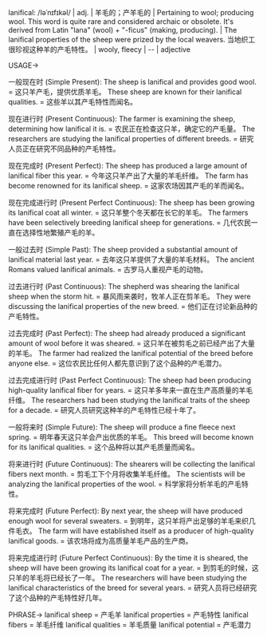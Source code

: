 lanifical: /ləˈnɪfɪkəl/ | adj. | 羊毛的；产羊毛的 |  Pertaining to wool; producing wool.  This word is quite rare and considered archaic or obsolete.  It's derived from Latin "lana" (wool) + "-ficus" (making, producing). |  The lanifical properties of the sheep were prized by the local weavers.  当地织工很珍视这种羊的产毛特性。 |  wooly, fleecy |  -- | adjective

USAGE->

一般现在时 (Simple Present):
The sheep is lanifical and provides good wool. = 这只羊产毛，提供优质羊毛。
These sheep are known for their lanifical qualities. = 这些羊以其产毛特性而闻名。

现在进行时 (Present Continuous):
The farmer is examining the sheep, determining how lanifical it is. = 农民正在检查这只羊，确定它的产毛量。
The researchers are studying the lanifical properties of different breeds. = 研究人员正在研究不同品种的产毛特性。

现在完成时 (Present Perfect):
The sheep has produced a large amount of lanifical fiber this year. = 今年这只羊产出了大量的羊毛纤维。
The farm has become renowned for its lanifical sheep. = 这家农场因其产毛的羊而闻名。

现在完成进行时 (Present Perfect Continuous):
The sheep has been growing its lanifical coat all winter. = 这只羊整个冬天都在长它的羊毛。
The farmers have been selectively breeding lanifical sheep for generations. = 几代农民一直在选择性地繁殖产毛的羊。

一般过去时 (Simple Past):
The sheep provided a substantial amount of lanifical material last year. = 去年这只羊提供了大量的羊毛材料。
The ancient Romans valued lanifical animals. = 古罗马人重视产毛的动物。


过去进行时 (Past Continuous):
The shepherd was shearing the lanifical sheep when the storm hit. =  暴风雨来袭时，牧羊人正在剪羊毛。
They were discussing the lanifical properties of the new breed. = 他们正在讨论新品种的产毛特性。

过去完成时 (Past Perfect):
The sheep had already produced a significant amount of wool before it was sheared. =  这只羊在被剪毛之前已经产出了大量的羊毛。
The farmer had realized the lanifical potential of the breed before anyone else. =  这位农民比任何人都先意识到了这个品种的产毛潜力。


过去完成进行时 (Past Perfect Continuous):
The sheep had been producing high-quality lanifical fiber for years. =  这只羊多年来一直在生产高质量的羊毛纤维。
The researchers had been studying the lanifical traits of the sheep for a decade. =  研究人员研究这种羊的产毛特性已经十年了。


一般将来时 (Simple Future):
The sheep will produce a fine fleece next spring. =  明年春天这只羊会产出优质的羊毛。
This breed will become known for its lanifical qualities. =  这个品种将以其产毛质量而闻名。


将来进行时 (Future Continuous):
The shearers will be collecting the lanifical fibers next month. =  剪毛工下个月将收集羊毛纤维。
The scientists will be analyzing the lanifical properties of the wool. =  科学家将分析羊毛的产毛特性。


将来完成时 (Future Perfect):
By next year, the sheep will have produced enough wool for several sweaters. =  到明年，这只羊将产出足够的羊毛来织几件毛衣。
The farm will have established itself as a producer of high-quality lanifical goods. =  该农场将成为高质量羊毛产品的生产商。

将来完成进行时 (Future Perfect Continuous):
By the time it is sheared, the sheep will have been growing its lanifical coat for a year. =  到剪毛的时候，这只羊的羊毛将已经长了一年。
The researchers will have been studying the lanifical characteristics of the breed for several years. =  研究人员将已经研究了这个品种的产毛特性好几年。


PHRASE->
lanifical sheep = 产毛羊
lanifical properties = 产毛特性
lanifical fibers = 羊毛纤维
lanifical qualities = 羊毛质量
lanifical potential = 产毛潜力
